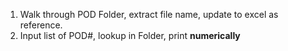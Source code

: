 1. Walk through POD Folder, extract file name, update to excel as reference.
2. Input list of POD#, lookup in Folder, print **numerically**
